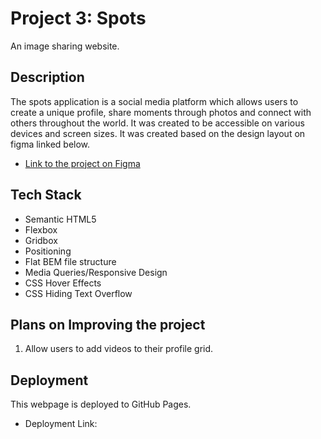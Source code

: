 # Project 3: Spots

An image sharing website.

## Description

The spots application is a social media platform which allows users to create a unique profile, share moments through photos and connect with others throughout the world. It was created to be accessible on various devices and screen sizes. It was
created based on the design layout on figma linked below.

- [Link to the project on Figma](https://www.figma.com/file/BBNm2bC3lj8QQMHlnqRsga/Sprint-3-Project-%E2%80%94-Spots?type=design&node-id=2%3A60&mode=design&t=afgNFybdorZO6cQo-1)

## Tech Stack

- Semantic HTML5
- Flexbox
- Gridbox
- Positioning
- Flat BEM file structure
- Media Queries/Responsive Design
- CSS Hover Effects
- CSS Hiding Text Overflow

## Plans on Improving the project

1. Allow users to add videos to their profile grid.

## Deployment

This webpage is deployed to GitHub Pages.

- Deployment Link:
